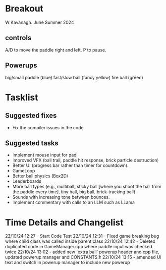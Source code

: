 # Breakout

W Kavanagh. June Summer 2024

## controls

A/D to move the paddle right and left.
P to pause.

## Powerups

big/small paddle (blue)
fast/slow ball (fancy yellow)
fire ball (green)

# Tasklist

## Suggested fixes

* Fix the compiler issues in the code

## Suggested tasks

* Implement mouse input for pad
* Improved VFX (ball trail, paddle hit response, brick particle destruction)
* Better UI (progress bar rather than timer for countdown).
* GameLoop
* Better ball physics (Box2D)
* Leaderboards
* More ball types (e.g., multiball, sticky ball [where you shoot the ball from the paddle every time], tiny ball, big ball, brick-tracking ball)
* Sounds with increasing tone between bounces.
* Implement commentary with calls to an LLM such as LLama

# Time Details and Changelist
22/10/24 12:27 - Start Code Test
22/10/24 12:31 - Fixed game breaking bug where child class was called inside parent class
22/10/24 12:42 - Deleted duplicated code in GameManager.cpp where paddle input was checked twice
22/10/24 13:02 - added new 'extra ball' powerup header and cpp file, updated powerup manager and CONSTANTS.h
22/10/24 13:15 - amended UI text and switch in powerup manager to include new powerup